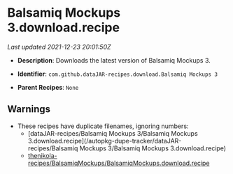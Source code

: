 # Balsamiq Mockups 3.download.recipe

_Last updated 2021-12-23 20:01:50Z_

- **Description**: Downloads the latest version of Balsamiq Mockups 3.

- **Identifier**: `com.github.dataJAR-recipes.download.Balsamiq Mockups 3`

- **Parent Recipes**: `None`


## Warnings

- These recipes have duplicate filenames, ignoring numbers:
    - [dataJAR-recipes/Balsamiq Mockups 3/Balsamiq Mockups 3.download.recipe](/autopkg-dupe-tracker/dataJAR-recipes/Balsamiq Mockups 3/Balsamiq Mockups 3.download.recipe)
    - [thenikola-recipes/BalsamiqMockups/BalsamiqMockups.download.recipe](/autopkg-dupe-tracker/thenikola-recipes/BalsamiqMockups/BalsamiqMockups.download.recipe)